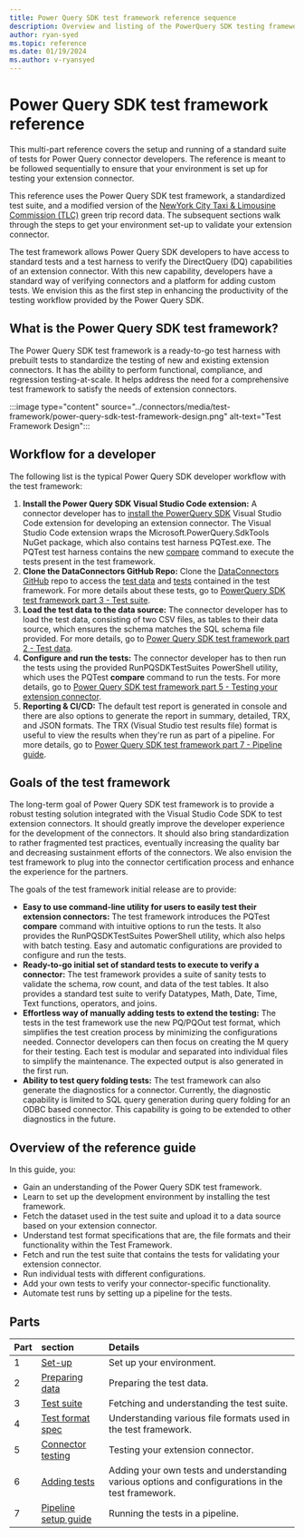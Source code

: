 ```yaml
---
title: Power Query SDK test framework reference sequence
description: Overview and listing of the PowerQuery SDK testing framework reference sequence.
author: ryan-syed
ms.topic: reference
ms.date: 01/19/2024
ms.author: v-ryansyed
---
```


# Power Query SDK test framework reference

This multi-part reference covers the setup and running of a standard suite of tests for Power Query connector developers. The reference is meant to be followed sequentially to ensure that your environment is set up for testing your extension connector.

This reference uses the Power Query SDK test framework, a standardized test suite, and a modified version of the [NewYork City Taxi & Limousine Commission (TLC)](https://www.nyc.gov/site/tlc/about/tlc-trip-record-data.page) green trip record data. The subsequent sections walk through the steps to get your environment set-up to validate your extension connector.

The test framework allows Power Query SDK developers to have access to standard tests and a test harness to verify the DirectQuery (DQ) capabilities of an extension connector. With this new capability, developers have a standard way of verifying connectors and a platform for adding custom tests. We envision this as the first step in enhancing the productivity of the testing workflow provided by the Power Query SDK.

## What is the Power Query SDK test framework?

The Power Query SDK test framework is a ready-to-go test harness with prebuilt tests to standardize the testing of new and existing extension connectors. It has the ability to perform functional, compliance, and regression testing-at-scale. It helps address the need for a comprehensive test framework to satisfy the needs of extension connectors.

:::image type="content" source="../connectors/media/test-framework/power-query-sdk-test-framework-design.png" alt-text="Test Framework Design":::

## Workflow for a developer

The following list is the typical Power Query SDK developer workflow with the test framework:

1. **Install the Power Query SDK Visual Studio Code extension:** A connector developer has to [install the PowerQuery SDK](./../install-sdk.md#installing-the-power-query-sdk) Visual Studio Code extension for developing an extension connector. The Visual Studio Code extension wraps the Microsoft.PowerQuery.SdkTools NuGet package, which also contains test harness PQTest.exe. The PQTest test harness contains the new [compare](/power-query/sdk-tools/pqtest-compare) command to execute the tests present in the test framework.
2. **Clone the DataConnectors GitHub Repo:** Clone the [DataConnectors GitHub](https://github.com/microsoft/DataConnectors/tree/master) repo to access the [test data](https://github.com/microsoft/DataConnectors/tree/master/testframework/data/) and [tests](https://github.com/microsoft/DataConnectors/tree/master/testframework/tests/) contained in the test framework. For more details about these tests, go to [PowerQuery SDK test framework part 3 - Test suite](./3-tests.md).
3. **Load the test data to the data source:** The connector developer has to load the test data, consisting of two CSV files, as tables to their data source, which ensures the schema matches the SQL schema file provided. For more details, go to [Power Query SDK test framework part 2 - Test data](./2-data.md).
4. **Configure and run the tests:** The connector developer has to then run the tests using the provided RunPQSDKTestSuites PowerShell utility, which uses the PQTest **compare** command to run the tests. For more details, go to [Power Query SDK test framework part 5 - Testing your extension connector](./5-connector.md).
5. **Reporting & CI/CD:** The default test report is generated in console and there are also options to generate the report in summary, detailed, TRX, and JSON formats. The TRX (Visual Studio test results file) format is useful to view the results when they're run as part of a pipeline. For more details, go to [Power Query SDK test framework part 7 - Pipeline guide](./7-pipeline.md).

## Goals of the test framework

The long-term goal of Power Query SDK test framework is to provide a robust testing solution integrated with the Visual Studio Code SDK to test extension connectors. It should greatly improve the developer experience for the development of the connectors. It should also bring standardization to rather fragmented test practices, eventually increasing the quality bar and decreasing sustainment efforts of the connectors. We also envision the test framework to plug into the connector certification process and enhance the experience for the partners.

The goals of the test framework initial release are to provide:

* **Easy to use command-line utility for users to easily test their extension connectors:** The test framework introduces the PQTest **compare** command with intuitive options to run the tests. It also provides the RunPQSDKTestSuites PowerShell utility, which also helps with batch testing. Easy and automatic configurations are provided to configure and run the tests.
* **Ready-to-go initial set of standard tests to execute to verify a connector:** The test framework provides a suite of sanity tests to validate the schema, row count, and data of the test tables. It also provides a standard test suite to verify Datatypes, Math, Date, Time, Text functions, operators, and joins.
* **Effortless way of manually adding tests to extend the testing:** The tests in the test framework use the new PQ/PQOut test format, which simplifies the test creation process by minimizing the configurations needed. Connector developers can then focus on creating the M query for their testing. Each test is modular and separated into individual files to simplify the maintenance. The expected output is also generated in the first run.
* **Ability to test query folding tests:** The test framework can also generate the diagnostics for a connector. Currently, the diagnostic capability is limited to SQL query generation during query folding for an ODBC based connector. This capability is going to be extended to other diagnostics in the future.

## Overview of the reference guide

In this guide, you:

* Gain an understanding of the Power Query SDK test framework.
* Learn to set up the development environment by installing the test framework.
* Fetch the dataset used in the test suite and upload it to a data source based on your extension connector.
* Understand test format specifications that are, the file formats and their functionality within the Test Framework.
* Fetch and run the test suite that contains the tests for validating your extension connector.
* Run individual tests with different configurations.
* Add your own tests to verify your connector-specific functionality.
* Automate test runs by setting up a pipeline for the tests.

## Parts

|Part|section                                                   |Details                                                                                                |
|----|:--------------------------------------------------------|:-------------------------------------------------------------------------------------------------------|
|1   |[Set-up](1-set-up.md)                                      | Set up your environment.                                                                               |
|2   |[Preparing data](2-data.md)                              | Preparing the test data.                                                                               |
|3   |[Test suite](3-tests.md)                                 | Fetching and understanding the test suite.                                                             |
|4   |[Test format spec](4-testformat.md)                      | Understanding various file formats used in the test framework.                                         |
|5   |[Connector testing](5-connector.md)                      | Testing your extension connector.                                                                      |
|6   |[Adding tests](6-adding.md)                              | Adding your own tests and understanding various options and configurations in the test framework.      |
|7   |[Pipeline setup guide](7-pipeline.md)                    | Running the tests in a pipeline.                                                                         |
